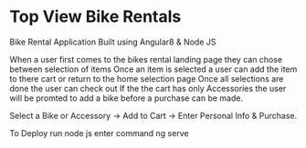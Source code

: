 # Top View Bike Rentals

Bike Rental Application Built using Angular8 & Node JS

When a user first comes to the bikes rental landing page they can chose between selection of items
Once an item is selected a user can add the item to there cart or return to the home selection page
Once all selections are done the user can check out
If the the cart has only Accessories the user will be promted to add a bike before a purchase can be made.

Select a Bike or Accessory -> Add to Cart -> Enter Personal Info & Purchase.

To Deploy run node js
enter command ng serve 
